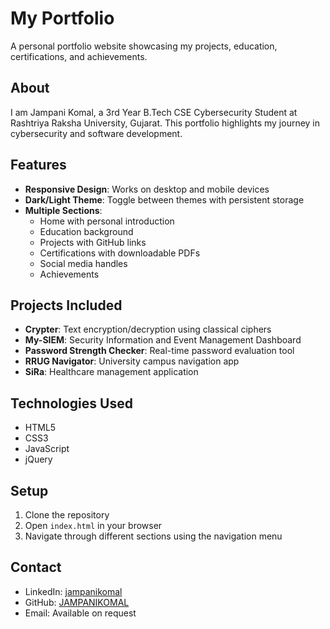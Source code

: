 # My Portfolio

A personal portfolio website showcasing my projects, education, certifications, and achievements.

## About

I am Jampani Komal, a 3rd Year B.Tech CSE Cybersecurity Student at Rashtriya Raksha University, Gujarat. This portfolio highlights my journey in cybersecurity and software development.

## Features

- **Responsive Design**: Works on desktop and mobile devices
- **Dark/Light Theme**: Toggle between themes with persistent storage
- **Multiple Sections**:
  - Home with personal introduction
  - Education background
  - Projects with GitHub links
  - Certifications with downloadable PDFs
  - Social media handles
  - Achievements

## Projects Included

- **Crypter**: Text encryption/decryption using classical ciphers
- **My-SIEM**: Security Information and Event Management Dashboard
- **Password Strength Checker**: Real-time password evaluation tool
- **RRUG Navigator**: University campus navigation app
- **SiRa**: Healthcare management application

## Technologies Used

- HTML5
- CSS3
- JavaScript
- jQuery

## Setup

1. Clone the repository
2. Open `index.html` in your browser
3. Navigate through different sections using the navigation menu

## Contact

- LinkedIn: [jampanikomal](https://linkedin.com/in/jampanikomal)
- GitHub: [JAMPANIKOMAL](https://github.com/JAMPANIKOMAL)
- Email: Available on request

